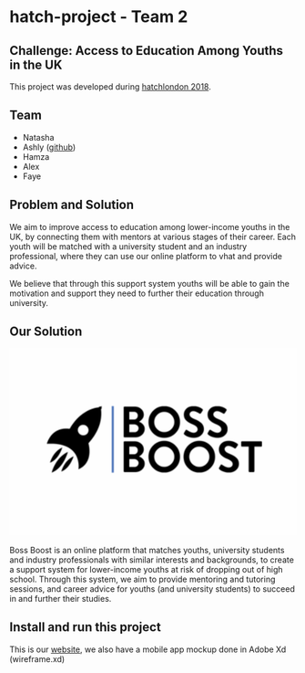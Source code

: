 # hatch-project - Team 2
## Challenge: Access to Education Among Youths in the UK

This project was developed during [hatchlondon 2018](http://hatchlondon.io).

## Team
* Natasha 
* Ashly ([github](https://github.com/ashlylau))
* Hamza
* Alex 
* Faye

## Problem and Solution
We aim to improve access to education among lower-income youths in the UK, by connecting them with mentors at various stages of their career. Each youth will be matched with a university student and an industry professional, where they can use our online platform to vhat and provide advice.

We believe that through this support system youths will be able to gain the motivation and support they need to further their education through university.

## Our Solution

![](./img/bossboost3.PNG)

Boss Boost is an online platform that matches youths, university students and industry professionals with similar interests and backgrounds, to create a support system for lower-income youths at risk of dropping out of high school. Through this system, we aim to provide mentoring and tutoring sessions, and career advice for youths (and university students) to succeed in and further their studies.


## Install and run this project

This is our [website](https://ashlylau.github.io/HatchHack-Team2/), we also have a mobile app mockup done in Adobe Xd (wireframe.xd)
